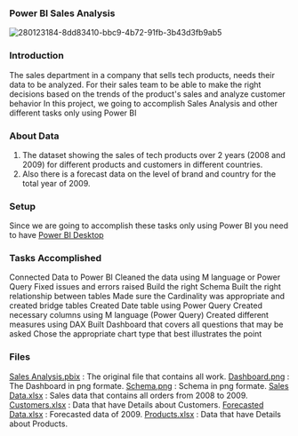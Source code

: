 ### Power BI Sales Analysis
![280123184-8dd83410-bbc9-4b72-91fb-3b43d3fb9ab5](https://github.com/user-attachments/assets/7cc708b0-01f6-4e78-9b15-86b9e5573f46)

### Introduction
The sales department in a company that sells tech products, needs their data to be analyzed. For their sales team to be able to make the right decisions based on the trends of the product's sales and analyze customer behavior In this project, we going to accomplish Sales Analysis and other different tasks only using Power BI

### About Data
1. The dataset showing the sales of tech products over 2 years (2008 and 2009) for different products and customers in different countries.
2. Also there is a forecast data on the level of brand and country for the total year of 2009.

### Setup
Since we are going to accomplish these tasks only using Power BI you need to have [Power BI Desktop](https://www.microsoft.com/en-us/power-platform/products/power-bi/desktop)

### Tasks Accomplished
Connected Data to Power BI
Cleaned the data using M language or Power Query
Fixed issues and errors raised
Build the right Schema
Built the right relationship between tables
Made sure the Cardinality was appropriate and created bridge tables
Created Date table using Power Query
Created necessary columns using M language (Power Query)
Created different measures using DAX
Built Dashboard that covers all questions that may be asked
Chose the appropriate chart type that best illustrates the point

### Files
[Sales Analysis.pbix](https://github.com/AhmedMomen-EL/Power-BI-Sales-Analysis/blob/main/Sales%20Analysis.pbix) : The original file that contains all work.
[Dashboard.png](https://github.com/AhmedMomen-EL/Power-BI-Sales-Analysis/blob/main/Dashboard.png) : The Dashboard in png formate.
[Schema.png](https://github.com/AhmedMomen-EL/Power-BI-Sales-Analysis/blob/main/Schema.png) : Schema in png formate.
[Sales Data.xlsx](https://github.com/AhmedMomen-EL/Power-BI-Sales-Analysis/blob/main/Row/Sales%20Data.xlsx) : Sales data that contains all orders from 2008 to 2009.
[Customers.xlsx](https://github.com/AhmedMomen-EL/Power-BI-Sales-Analysis/blob/main/Row/Customers.xlsx) : Data that have Details about Customers.
[Forecasted Data.xlsx](https://github.com/AhmedMomen-EL/Power-BI-Sales-Analysis/blob/main/Row/Forecasted%20Data.xlsx) : Forecasted data of 2009.
[Products.xlsx](https://github.com/AhmedMomen-EL/Power-BI-Sales-Analysis/blob/main/Row/Products.xlsx) : Data that have Details about Products.
